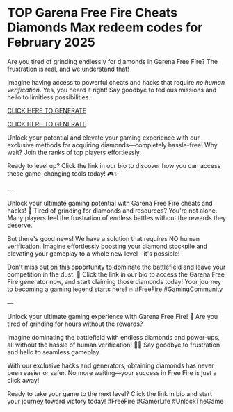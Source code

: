 # TOP Garena Free Fire Cheats Diamonds Max redeem codes for February 2025

Are you tired of grinding endlessly for diamonds in Garena Free Fire? The frustration is real, and we understand that!

Imagine having access to powerful cheats and hacks that require *no human verification*. Yes, you heard it right! Say goodbye to tedious missions and hello to limitless possibilities. 


[CLICK HERE TO GENERATE](https://appbitly.com/freefire1)

[CLICK HERE TO GENERATE](https://appbitly.com/freefire1)

Unlock your potential and elevate your gaming experience with our exclusive methods for acquiring diamonds—completely hassle-free! Why wait? Join the ranks of top players effortlessly.

Ready to level up? Click the link in our bio to discover how you can access these game-changing tools today! 🎮✨

—

Unlock your ultimate gaming potential with Garena Free Fire cheats and hacks! 🚀 Tired of grinding for diamonds and resources? You're not alone. Many players feel the frustration of endless battles without the rewards they deserve.

But there's good news! We have a solution that requires NO human verification. Imagine effortlessly boosting your diamond stockpile and elevating your gameplay to a whole new level—it's possible!

Don't miss out on this opportunity to dominate the battlefield and leave your competition in the dust. 💎 Click the link in our bio to access the Garena Free Fire generator now, and start claiming those diamonds today! Your journey to becoming a gaming legend starts here! 🔥 #FreeFire #GamingCommunity

—

Unlock your ultimate gaming experience with Garena Free Fire! 🚀 Are you tired of grinding for hours without the rewards?

Imagine dominating the battlefield with endless diamonds and power-ups, all without the hassle of human verification! 💎💥 Say goodbye to frustration and hello to seamless gameplay.

With our exclusive hacks and generators, obtaining diamonds has never been easier or safer. No more waiting—your success in Free Fire is just a click away!

Ready to take your game to the next level? Click the link in bio and start your journey toward victory today! #FreeFire #GamerLife #UnlockTheGame 